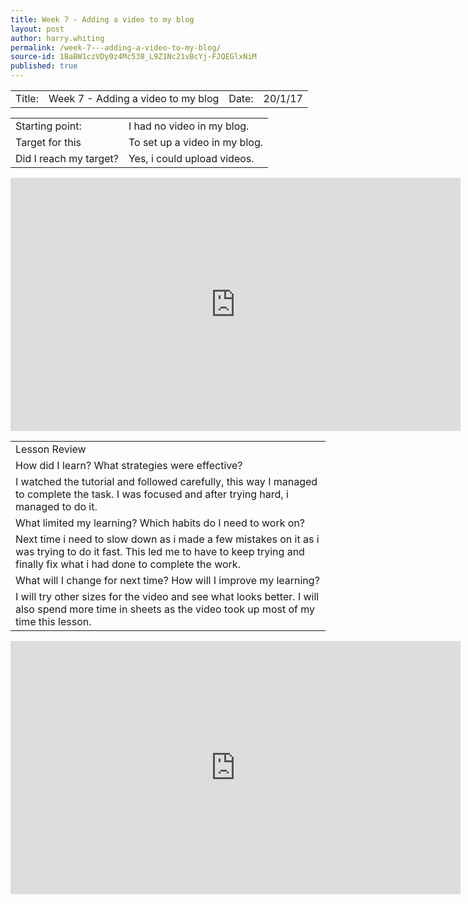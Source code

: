 ```yaml
---
title: Week 7 - Adding a video to my blog
layout: post
author: harry.whiting
permalink: /week-7---adding-a-video-to-my-blog/
source-id: 1BaBW1czVDy0z4Mc538_L9Z1Nc21vBcYj-FJQEGlxNiM
published: true
---
```

<table>
  <tr>
    <td>Title:</td>
    <td>Week 7 - Adding a video to my blog</td>
    <td> Date:  </td>
    <td>20/1/17</td>
  </tr>
</table>


<table>
  <tr>
    <td>Starting point:</td>
    <td>I had no video in my blog.</td>
  </tr>
  <tr>
    <td>Target for this </td>
    <td>To set up a video in my blog.</td>
  </tr>
  <tr>
    <td>Did I reach my target? </td>
    <td>Yes, i could upload videos. </td>
  </tr>
</table>


<iframe width="720" height="405" src="https://www.youtube.com/embed/MrnASJHdcRA?rel=0&amp;controls=0&amp;showinfo=0" frameborder="0" allowfullscreen></iframe>

<table>
  <tr>
    <td>Lesson Review</td>
  </tr>
  <tr>
    <td>How did I learn? What strategies were effective? </td>
  </tr>
  <tr>
    <td>I watched the tutorial and followed carefully, this way I managed to complete the task. I was focused and after trying hard, i managed to do it.</td>
  </tr>
  <tr>
    <td>What limited my learning? Which habits do I need to work on? </td>
  </tr>
  <tr>
    <td>Next time i need to slow down as i made a few mistakes on it as i was trying to do it fast. This led me to have to keep trying and finally fix what i had done to complete the work. </td>
  </tr>
  <tr>
    <td>What will I change for next time? How will I improve my learning?</td>
  </tr>
  <tr>
    <td>I will try other sizes for the video and see what looks better. I will also spend more time in sheets as the video took up most of my time this lesson. </td>
  </tr>
</table>


<iframe width="720" height="405" src="https://www.youtube.com/embed/Va75GaPv5jY?rel=0&amp;controls=0&amp;showinfo=0" frameborder="0" allowfullscreen></iframe>

